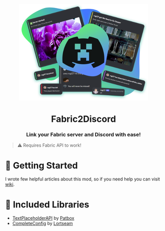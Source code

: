 <div align="center">
<img src="https://raw.githubusercontent.com/rogi27/Fabric2Discord/1.19/.github/banner.png" height="312" />

# Fabric2Discord
### Link your Fabric server and Discord with ease!
</div>

> ⚠️ Requires Fabric API to work!

# 📖 Getting Started
I wrote few helpful articles about this mod, so if you need help you can visit [wiki](https://github.com/rogi27/Fabric2Discord/wiki#-getting-started=).

# 💖 Included Libraries
- [TextPlaceholderAPI](https://github.com/Patbox/TextPlaceholderAPI) by [Patbox](https://github.com/Patbox)
- [CompleteConfig](https://gitlab.com/Lortseam/completeconfig) by [Lortseam](https://gitlab.com/Lortseam)